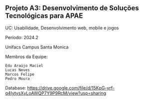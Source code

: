## Projeto A3: Desenvolvimento de Soluções Tecnológicas para APAE
UC: Usabilidade, Desenvolvimento web, mobile e jogos

Período: 2024.2

Unifacs Campus Santa Monica

Membros da Equipe:
```
Edu Araújo Maciel
Lucas Neves
Marcos Felipe
Pedro Moura
```
Database: https://drive.google.com/file/d/15KpG-yrf-q4IytysXyLoAWQP7Y9P9RcM/view?usp=sharing
